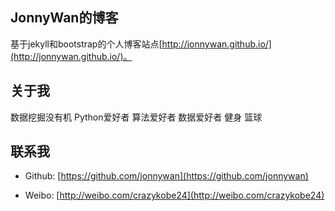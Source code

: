 ## JonnyWan的博客

基于jekyll和bootstrap的个人博客站点[http://jonnywan.github.io/](http://jonnywan.github.io/)。

## 关于我

数据挖掘没有机 Python爱好者 算法爱好者 数据爱好者 健身 篮球

## 联系我

* Github: [https://github.com/jonnywan](https://github.com/jonnywan)

* Weibo: [http://weibo.com/crazykobe24](http://weibo.com/crazykobe24)